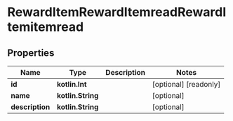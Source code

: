 
# RewardItemRewardItemreadRewardItemitemread

## Properties
| Name | Type | Description | Notes |
| ------------ | ------------- | ------------- | ------------- |
| **id** | **kotlin.Int** |  |  [optional] [readonly] |
| **name** | **kotlin.String** |  |  [optional] |
| **description** | **kotlin.String** |  |  [optional] |



